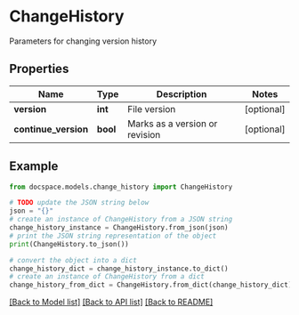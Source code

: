 # ChangeHistory

Parameters for changing version history

## Properties

Name | Type | Description | Notes
------------ | ------------- | ------------- | -------------
**version** | **int** | File version | [optional] 
**continue_version** | **bool** | Marks as a version or revision | [optional] 

## Example

```python
from docspace.models.change_history import ChangeHistory

# TODO update the JSON string below
json = "{}"
# create an instance of ChangeHistory from a JSON string
change_history_instance = ChangeHistory.from_json(json)
# print the JSON string representation of the object
print(ChangeHistory.to_json())

# convert the object into a dict
change_history_dict = change_history_instance.to_dict()
# create an instance of ChangeHistory from a dict
change_history_from_dict = ChangeHistory.from_dict(change_history_dict)
```
[[Back to Model list]](../README.md#documentation-for-models) [[Back to API list]](../README.md#documentation-for-api-endpoints) [[Back to README]](../README.md)


